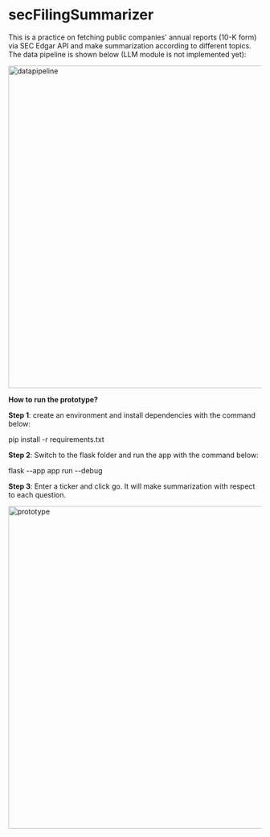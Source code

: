 # secFilingSummarizer

This is a practice on fetching public companies' annual reports (10-K form) via SEC Edgar API and make summarization according to different topics. 
The data pipeline is shown below (LLM module is not implemented yet):

<img width="640" alt="datapipeline" src="https://github.com/zhen-qian101/secFilingSummarizer/assets/90771509/a0fddb4b-bd90-472d-9fc9-18babba02a09">


**How to run the prototype?**

**Step 1**: create an environment and install dependencies with the command below:

pip install -r requirements.txt

**Step 2**: Switch to the flask folder and run the app with the command below:

flask --app app run --debug

**Step 3**: Enter a ticker and click go. It will make summarization with respect to each question.

<img width="640" alt="prototype" src="https://github.com/zhen-qian101/secFilingSummarizer/assets/90771509/921703a6-f702-4e06-8986-3016793c3682">
